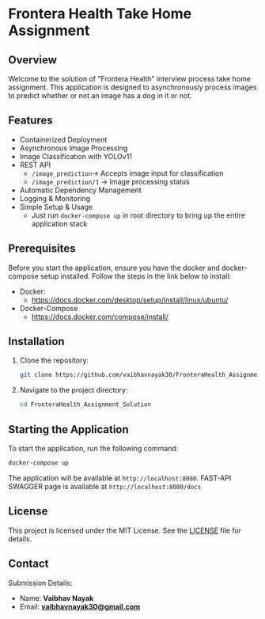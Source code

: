 # Frontera Health Take Home Assignment

## Overview
Welcome to the solution of "Frontera Health" interview process take home assignment. This application is designed to asynchronously process images to predict whether or not an image has a dog in it or not. 

## Features
- Containerized Deployment
- Asynchronous Image Processing
- Image Classification with YOLOv11
- REST API
    - ```/image_prediction```→ Accepts image input for classification
    - ```/image_prediction/1``` → Image processing status
- Automatic Dependency Management
- Logging & Monitoring
- Simple Setup & Usage
    - Just run ```docker-compose up``` in root directory to bring up the entire application stack

## Prerequisites
Before you start the application, ensure you have the docker and docker-compose setup installed. Follow the steps in the link below to install:
- Docker:
    - https://docs.docker.com/desktop/setup/install/linux/ubuntu/
- Docker-Compose
    - https://docs.docker.com/compose/install/

## Installation
1. Clone the repository:
    ```bash
    git clone https://github.com/vaibhavnayak30/FronteraHealth_Assignment_Solution.git
    ```
2. Navigate to the project directory:
    ```bash
    cd FronteraHealth_Assignment_Solution
    ```

## Starting the Application
To start the application, run the following command:
```bash
docker-compose up
```
The application will be available at `http://localhost:8080`.
FAST-API SWAGGER page is available at  `http://localhost:8080/docs`

## License
This project is licensed under the MIT License. See the [LICENSE](LICENSE) file for details.

## Contact
Submission Details:
- Name: **Vaibhav Nayak** 
- Email: **vaibhavnayak30@gmail.com**
